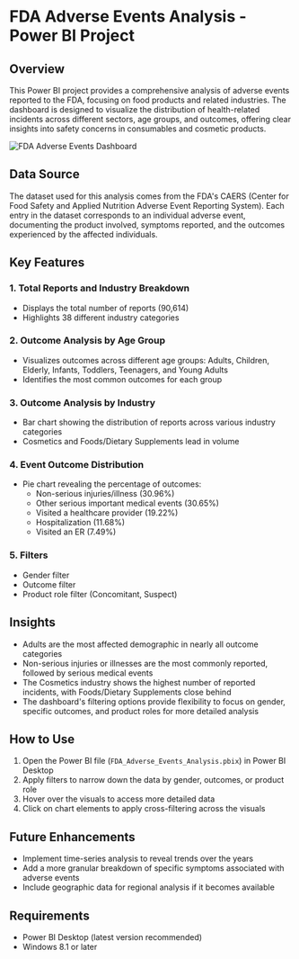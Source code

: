 # FDA Adverse Events Analysis - Power BI Project

## Overview

This Power BI project provides a comprehensive analysis of adverse events reported to the FDA, focusing on food products and related industries. The dashboard is designed to visualize the distribution of health-related incidents across different sectors, age groups, and outcomes, offering clear insights into safety concerns in consumables and cosmetic products.

![FDA Adverse Events Dashboard](https://eu-images.contentstack.com/v3/assets/blt14ac89070d5e4751/blt42631236be098804/6639380e60bdf4dd8c573573/Apple_(1).png?width=1280&auto=webp&quality=95&format=jpg&disable=upscale)

## Data Source

The dataset used for this analysis comes from the FDA's CAERS (Center for Food Safety and Applied Nutrition Adverse Event Reporting System). Each entry in the dataset corresponds to an individual adverse event, documenting the product involved, symptoms reported, and the outcomes experienced by the affected individuals.

## Key Features

### 1. Total Reports and Industry Breakdown
- Displays the total number of reports (90,614)
- Highlights 38 different industry categories

### 2. Outcome Analysis by Age Group
- Visualizes outcomes across different age groups: Adults, Children, Elderly, Infants, Toddlers, Teenagers, and Young Adults
- Identifies the most common outcomes for each group

### 3. Outcome Analysis by Industry
- Bar chart showing the distribution of reports across various industry categories
- Cosmetics and Foods/Dietary Supplements lead in volume

### 4. Event Outcome Distribution
- Pie chart revealing the percentage of outcomes:
  - Non-serious injuries/illness (30.96%)
  - Other serious important medical events (30.65%)
  - Visited a healthcare provider (19.22%)
  - Hospitalization (11.68%)
  - Visited an ER (7.49%)

### 5. Filters
- Gender filter
- Outcome filter
- Product role filter (Concomitant, Suspect)

## Insights

- Adults are the most affected demographic in nearly all outcome categories
- Non-serious injuries or illnesses are the most commonly reported, followed by serious medical events
- The Cosmetics industry shows the highest number of reported incidents, with Foods/Dietary Supplements close behind
- The dashboard's filtering options provide flexibility to focus on gender, specific outcomes, and product roles for more detailed analysis

## How to Use

1. Open the Power BI file (`FDA_Adverse_Events_Analysis.pbix`) in Power BI Desktop
2. Apply filters to narrow down the data by gender, outcomes, or product role
3. Hover over the visuals to access more detailed data
4. Click on chart elements to apply cross-filtering across the visuals

## Future Enhancements

- Implement time-series analysis to reveal trends over the years
- Add a more granular breakdown of specific symptoms associated with adverse events
- Include geographic data for regional analysis if it becomes available

## Requirements

- Power BI Desktop (latest version recommended)
- Windows 8.1 or later

